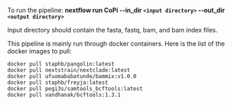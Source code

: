 To run the pipeline:
**nextflow run CoPi --in_dir `<input directory>` --out_dir `<output directory>`**

Input directory should contain the fasta, fastq, bam, and bam index files.

This pipeline is mainly run through docker containers. Here is the list of the docker images to pull:
```
docker pull staphb/pangolin:latest
docker pull nextstrain/nextclade:latest
docker pull ufuomababatunde/bammix:v1.0.0
docker pull staphb/freyja:latest
docker pull pegi3s/samtools_bcftools:latest
docker pull vandhanak/bcftools:1.3.1
```